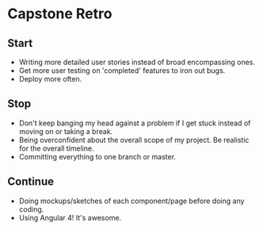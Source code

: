 # Capstone Retro

## Start
- Writing more detailed user stories instead of broad encompassing ones.
- Get more user testing on 'completed' features to iron out bugs.
- Deploy more often.

## Stop
- Don't keep banging my head against a problem if I get stuck instead of moving on or taking a break.
- Being overconfident about the overall scope of my project. Be realistic for the overall timeline.
- Committing everything to one branch or master.

## Continue
- Doing mockups/sketches of each component/page before doing any coding.
- Using Angular 4! It's awesome.